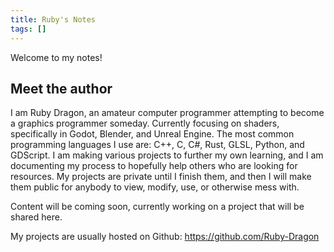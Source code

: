 ```yaml
---
title: Ruby's Notes
tags: []
---
```


Welcome to my notes!

## Meet the author

I am Ruby Dragon, an amateur computer programmer attempting to become a graphics programmer someday. Currently focusing on shaders, specifically in Godot, Blender, and Unreal Engine. The most common programming languages I use are: C++, C, C#, Rust, GLSL, Python, and GDScript. I am making various projects to further my own learning, and I am documenting my process to hopefully help others who are looking for resources. My projects are private until I finish them, and then I will make them public for anybody to view, modify, use, or otherwise mess with.

Content will be coming soon, currently working on a project that will be shared here.

My projects are usually hosted on Github: https://github.com/Ruby-Dragon




